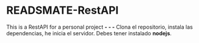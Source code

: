 # READSMATE-RestAPI
This is a RestAPI for a personal project 
**- - -**
Clona el repositorio, instala las dependencias, he inicia el servidor.
Debes tener instalado **nodejs**.